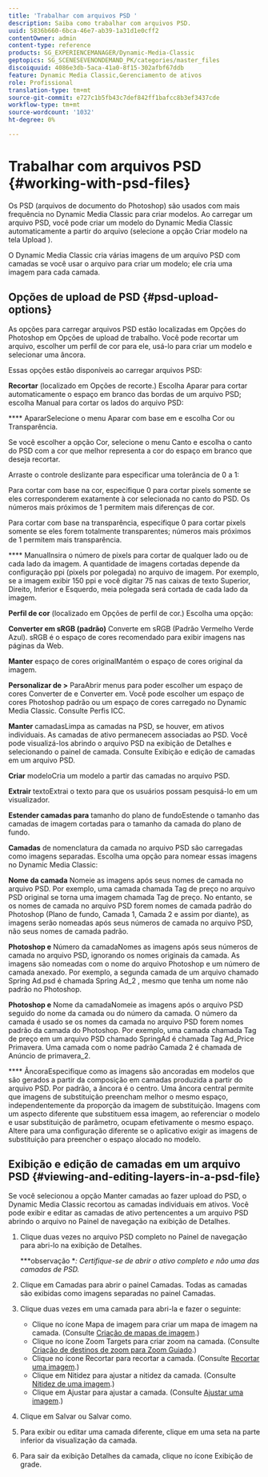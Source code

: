```yaml
---
title: 'Trabalhar com arquivos PSD '
description: Saiba como trabalhar com arquivos PSD.
uuid: 5836b660-6bca-46e7-ab39-1a31d1e0cff2
contentOwner: admin
content-type: reference
products: SG_EXPERIENCEMANAGER/Dynamic-Media-Classic
geptopics: SG_SCENESEVENONDEMAND_PK/categories/master_files
discoiquuid: 4086e3db-5aca-41a0-8f15-302afbf67ddb
feature: Dynamic Media Classic,Gerenciamento de ativos
role: Profissional
translation-type: tm+mt
source-git-commit: e727c1b5fb43c7def842ff1bafcc8b3ef3437cde
workflow-type: tm+mt
source-wordcount: '1032'
ht-degree: 0%

---
```



# Trabalhar com arquivos PSD {#working-with-psd-files}

Os PSD (arquivos de documento do Photoshop) são usados com mais frequência no Dynamic Media Classic para criar modelos. Ao carregar um arquivo PSD, você pode criar um modelo do Dynamic Media Classic automaticamente a partir do arquivo (selecione a opção Criar modelo na tela Upload ).

O Dynamic Media Classic cria várias imagens de um arquivo PSD com camadas se você usar o arquivo para criar um modelo; ele cria uma imagem para cada camada.

## Opções de upload de PSD {#psd-upload-options}

As opções para carregar arquivos PSD estão localizadas em Opções do Photoshop em Opções de upload de trabalho. Você pode recortar um arquivo, escolher um perfil de cor para ele, usá-lo para criar um modelo e selecionar uma âncora.

Essas opções estão disponíveis ao carregar arquivos PSD:

**Recortar**  (localizado em Opções de recorte.) Escolha Aparar para cortar automaticamente o espaço em branco das bordas de um arquivo PSD; escolha Manual para cortar os lados do arquivo PSD:

**** ApararSelecione o menu Aparar com base em e escolha Cor ou Transparência.

Se você escolher a opção Cor, selecione o menu Canto e escolha o canto do PSD com a cor que melhor representa a cor do espaço em branco que deseja recortar.

Arraste o controle deslizante para especificar uma tolerância de 0 a 1:

Para cortar com base na cor, especifique 0 para cortar pixels somente se eles corresponderem exatamente à cor selecionada no canto do PSD. Os números mais próximos de 1 permitem mais diferenças de cor.

Para cortar com base na transparência, especifique 0 para cortar pixels somente se eles forem totalmente transparentes; números mais próximos de 1 permitem mais transparência.

**** ManualInsira o número de pixels para cortar de qualquer lado ou de cada lado da imagem. A quantidade de imagens cortadas depende da configuração ppi (pixels por polegada) no arquivo de imagem. Por exemplo, se a imagem exibir 150 ppi e você digitar 75 nas caixas de texto Superior, Direito, Inferior e Esquerdo, meia polegada será cortada de cada lado da imagem.

**Perfil de cor**  (localizado em Opções de perfil de cor.) Escolha uma opção:

**Converter em sRGB (padrão)** Converte em sRGB (Padrão Vermelho Verde Azul). sRGB é o espaço de cores recomendado para exibir imagens nas páginas da Web.

**Manter** espaço de cores originalMantém o espaço de cores original da imagem.

**Personalizar de >** ParaAbrir menus para poder escolher um espaço de cores Converter de e Converter em. Você pode escolher um espaço de cores Photoshop padrão ou um espaço de cores carregado no Dynamic Media Classic. Consulte Perfis ICC.

**Manter** camadasLimpa as camadas na PSD, se houver, em ativos individuais. As camadas de ativo permanecem associadas ao PSD. Você pode visualizá-los abrindo o arquivo PSD na exibição de Detalhes e selecionando o painel de camada. Consulte Exibição e edição de camadas em um arquivo PSD.

**Criar** modeloCria um modelo a partir das camadas no arquivo PSD.

**Extrair** textoExtrai o texto para que os usuários possam pesquisá-lo em um visualizador.

**Estender camadas para** tamanho do plano de fundoEstende o tamanho das camadas de imagem cortadas para o tamanho da camada do plano de fundo.

**Camadas** de nomenclatura da camada no arquivo PSD são carregadas como imagens separadas. Escolha uma opção para nomear essas imagens no Dynamic Media Classic:

**Nome da camada** Nomeie as imagens após seus nomes de camada no arquivo PSD. Por exemplo, uma camada chamada Tag de preço no arquivo PSD original se torna uma imagem chamada Tag de preço. No entanto, se os nomes de camada no arquivo PSD forem nomes de camada padrão do Photoshop (Plano de fundo, Camada 1, Camada 2 e assim por diante), as imagens serão nomeadas após seus números de camada no arquivo PSD, não seus nomes de camada padrão.

**Photoshop e** Número da camadaNomes as imagens após seus números de camada no arquivo PSD, ignorando os nomes originais da camada. As imagens são nomeadas com o nome do arquivo Photoshop e um número de camada anexado. Por exemplo, a segunda camada de um arquivo chamado Spring Ad.psd é chamada Spring Ad_2 , mesmo que tenha um nome não padrão no Photoshop.

**Photoshop e** Nome da camadaNomeie as imagens após o arquivo PSD seguido do nome da camada ou do número da camada. O número da camada é usado se os nomes da camada no arquivo PSD forem nomes padrão da camada do Photoshop. Por exemplo, uma camada chamada Tag de preço em um arquivo PSD chamado SpringAd é chamada Tag Ad_Price Primavera. Uma camada com o nome padrão Camada 2 é chamada de Anúncio de primavera_2.

**** ÂncoraEspecifique como as imagens são ancoradas em modelos que são gerados a partir da composição em camadas produzida a partir do arquivo PSD. Por padrão, a âncora é o centro. Uma âncora central permite que imagens de substituição preencham melhor o mesmo espaço, independentemente da proporção da imagem de substituição. Imagens com um aspecto diferente que substituem essa imagem, ao referenciar o modelo e usar substituição de parâmetro, ocupam efetivamente o mesmo espaço. Altere para uma configuração diferente se o aplicativo exigir as imagens de substituição para preencher o espaço alocado no modelo.

## Exibição e edição de camadas em um arquivo PSD {#viewing-and-editing-layers-in-a-psd-file}

Se você selecionou a opção Manter camadas ao fazer upload do PSD, o Dynamic Media Classic recortou as camadas individuais em ativos. Você pode exibir e editar as camadas de ativo pertencentes a um arquivo PSD abrindo o arquivo no Painel de navegação na exibição de Detalhes.

1. Clique duas vezes no arquivo PSD completo no Painel de navegação para abri-lo na exibição de Detalhes.

   ***observação **: Certifique-se de abrir o ativo completo e não uma das camadas de PSD.*

1. Clique em Camadas para abrir o painel Camadas. Todas as camadas são exibidas como imagens separadas no painel Camadas.
1. Clique duas vezes em uma camada para abri-la e fazer o seguinte:

   * Clique no ícone Mapa de imagem para criar um mapa de imagem na camada. (Consulte [Criação de mapas de imagem](creating-image-maps.md#creating_image_maps).)
   * Clique no ícone Zoom Targets para criar zoom na camada. (Consulte [Criação de destinos de zoom para Zoom Guiado](creating-zoom-targets-guided-zoom.md#creating_zoom_targets_for_guided_zoom).)
   * Clique no ícone Recortar para recortar a camada. (Consulte [Recortar uma imagem](cropping-image.md#cropping_an_image).)
   * Clique em Nitidez para ajustar a nitidez da camada. (Consulte [Nitidez de uma imagem](sharpening-image.md#sharpening_an_image).)
   * Clique em Ajustar para ajustar a camada. (Consulte [Ajustar uma imagem](adjusting-image.md#adjusting_an_image).)

1. Clique em Salvar ou Salvar como.
1. Para exibir ou editar uma camada diferente, clique em uma seta na parte inferior da visualização da camada.
1. Para sair da exibição Detalhes da camada, clique no ícone Exibição de grade.

